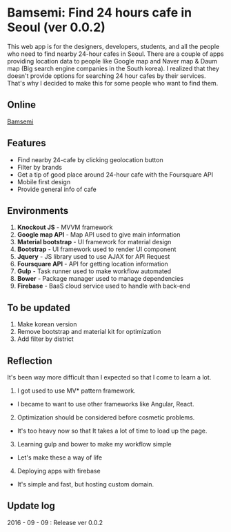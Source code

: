 # Bamsemi: Find 24 hours cafe in Seoul (ver 0.0.2)

This web app is for the designers, developers, students, and all the people who need to find nearby 24-hour cafes in Seoul. There are a couple of apps providing location data to people like Google map and Naver map & Daum map (Big search engine companies in the South korea). I realized that they doesn't provide options for searching 24 hour cafes by their services. That's why I decided to make this for some people who want to find them.

## Online

<a href="https://bamsemi-efb21.firebaseapp.com" target="_blank">Bamsemi</a>


## Features

* Find nearby 24-cafe by clicking geolocation button
* Filter by brands
* Get a tip of good place around 24-hour cafe with the Foursquare API
* Mobile first design
* Provide general info of cafe


## Environments

1. **Knockout JS** - MVVM framework
2. **Google map API** - Map API used to give main information
3. **Material bootstrap** - UI framework for material design
4. **Bootstrap** - UI framework used to render UI component
5. **Jquery** - JS library used to use AJAX for API Request
6. **Foursquare API** - API for getting location information
7. **Gulp** - Task runner used to make workflow automated
8. **Bower** - Package manager used to manage dependencies
6. **Firebase** - BaaS cloud service used to handle with back-end


## To be updated

1. Make korean version
2. Remove bootstrap and material kit for optimization
3. Add filter by district


## Reflection

It's been way more difficult than I expected so that I come to learn a lot.

1. I got used to use MV* pattern framework.
  + I became to want to use other frameworks like Angular, React.
2. Optimization should be considered before cosmetic problems.
  + It's too heavy now so that It takes a lot of time to load up the page.
3. Learning gulp and bower to make my workflow simple
  + Let's make these a way of life
4. Deploying apps with firebase
  + It's simple and fast, but hosting custom domain.


## Update log

2016 - 09 - 09 : Release ver 0.0.2
